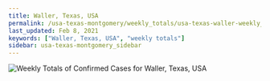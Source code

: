 ```yaml
---
title: Waller, Texas, USA
permalink: /usa-texas-montgomery/weekly_totals/usa-texas-waller-weekly_totals.html
last_updated: Feb 8, 2021
keywords: ["Waller, Texas, USA", "weekly totals"]
sidebar: usa-texas-montgomery_sidebar
---
```


![Weekly Totals of Confirmed Cases for Waller, Texas, USA](/covid_tracker/images/graphs/usa-texas-waller-weekly_totals_graph.png)

